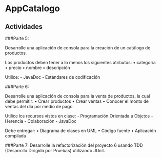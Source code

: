 # AppCatalogo

## Actividades

###Parte 5:

Desarrolle una aplicación de consola para la creación de un catálogo de productos.

Los productos deben tener a lo menos los siguientes atributos:
•	categoría
•	precio
•	nombre
•	descripción

Utilice:
	- JavaDoc
	- Estándares de codificación
	
###Parte 6:

Desarrolle una aplicación de consola para la venta de productos, la cual debe permitir:
•	Crear productos
•	Crear ventas
•	Conocer el monto de ventas del día por medio de pago

Utilice los recursos vistos en clase:
	-	Programación Orientada a Objetos
	-	Herencia
	-	Colaboración
	-	JavaDoc
	
Debe entregar:
	•	Diagrama de clases en UML 
	•	Código fuente
	•	Aplicación compilada


###Parte 7:
Desarrolle la refactorización del proyecto 6 usando TDD 
(Desarrollo Dirigido por Pruebas) utilizando JUnit.
